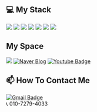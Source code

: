 ## :computer: My Stack
<div>
	<img src="https://img.shields.io/badge/Eclipse%20IDE-2C2255?style=flat&logo=EclipseIDE&logoColor=white" />
	<img src="https://img.shields.io/badge/Java-007396?style=flat&logo=Java&logoColor=white" />
	<img src="https://img.shields.io/badge/JavaScript-F7DF1E?style=flat&logo=JavaScript&logoColor=white" />
	<img src="https://img.shields.io/badge/HTML5-E34F26?style=flat&logo=HTML5&logoColor=white" />
	<img src="https://img.shields.io/badge/CSS3-1572B6?style=flat&logo=CSS3&logoColor=white" />
	<img src="https://img.shields.io/badge/Android%20Studio-3DDC84?style=flat&logo=AndroidStudio&logoColor=white" />
	<img src="https://img.shields.io/badge/Arduino-00979D?style=flat&logo=Arduino&logoColor=white" />
</div>

## My Space
  <img src="https://img.shields.io/badge/Blog-03C75A?style=flat-square&logo=Naver&logoColor=black&link=https://blog.naver.com/windowlife"/></a>
    [![Naver Blog](https://img.shields.io/badge/Blog-03C75A?style=flat-square&logo=Naver&logoColor=black&link=https://blog.naver.com/windowlife)](https://blog.naver.com/windowlife)
  [![Youtube Badge](https://img.shields.io/badge/Youtube-ff0000?style=flat-square&logo=youtube&link=https://www.youtube.com/@koreaman4465)](https://www.youtube.com/@koreaman4465)
  
## :mailbox: How To Contact Me
  [![Gmail Badge](https://img.shields.io/badge/windowlife92@gmail.com-d14836?style=flat-square&logo=Gmail&logoColor=white&link=mailto:windowlife92@gmail.com)](mailto:windowlife92@gmail.com)<br>
  :telephone_receiver: 010-7279-4033
